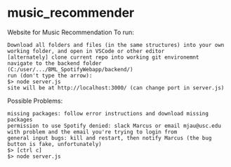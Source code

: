 # music_recommender
Website for Music Recommendation
To run:

    Download all folders and files (in the same structures) into your own working folder, and open in VSCode or other editor
    [alternately] clone current repo into working git environemnt
    navigate to the backend folder (C:/user/.../BML_SpotifyWebapp/backend/)
    run (don't type the arrow):
    $> node server.js
    site will be at http://localhost:3000/ (can change port in server.js)

Possible Problems:

    missing packages: follow error instructions and download missing packages
    permission to use Spotify denied: slack Marcus or email mjau@usc.edu with problem and the email you're trying to login from
    general input bugs: kill and restart, then notify Marcus (the bug button is fake, unfortunately)
    $> [ctrl c]
    $> node server.js

